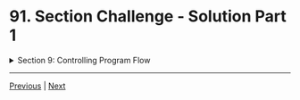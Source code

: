 # 91. Section Challenge - Solution Part 1

<details>
  <summary> Section 9: Controlling Program Flow </summary>

  -   using `g++`
  ```
  g++ -Wall -std=c++14 main.cpp  
  ```
  - using `-Wextra` and `-Wpedantic` options enable additional warning checks beyond the `-Wall` option, e.g. `-Wmisleading-indentation`
  ```
  g++ -Wall -Wextra -Wpedantic -Wmisleading-indentation -std=c++17 main.cpp
  ```

  - [Codebase: 91. Section Challenge - Solution](../codebase/S9_Controlling-Program-Flow/ChallengeSolution/)

</details>



---

[Previous](./90_Section-Challenge.md) | [Next](./91_Section-Challenge-Solution-Part-1.md)